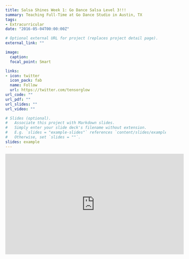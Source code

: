 ```yaml
---
title: Salsa Shines Week 1: Go Dance Salsa Level 3!!!
summary: Teaching Full-Time at Go Dance Studio in Austin, TX
tags:
- Extracurricular
date: "2016-05-04T00:00:00Z"

# Optional external URL for project (replaces project detail page).
external_link: ""

image:
  caption: 
  focal_point: Smart

links:
- icon: twitter
  icon_pack: fab
  name: Follow
  url: https://twitter.com/tensorglow
url_code: ""
url_pdf: ""
url_slides: ""
url_video: ""

# Slides (optional).
#   Associate this project with Markdown slides.
#   Simply enter your slide deck's filename without extension.
#   E.g. `slides = "example-slides"` references `content/slides/example-slides.md`.
#   Otherwise, set `slides = ""`.
slides: example
---
```




<!--Embed Youtube Video-->
<iframe width="560" height="315" src="https://www.youtube.com/embed/_xDTZfqZ4M4" frameborder="0" allow="accelerometer; autoplay; encrypted-media; gyroscope; picture-in-picture" allowfullscreen></iframe>